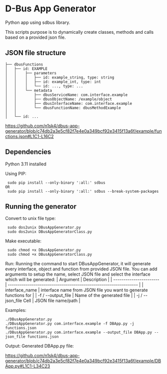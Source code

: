 # D-Bus App Generator
Python app using sdbus library.

This scripts purpose is to dynamically create classes, methods and calls based on a provided json file. 

## JSON file structure
```
├── dbusFunctions
│   ├── id: EXAMPLE
│   │    ├── parameters
│   │    │   ├── id: example_string, type: string
│   │    │   ├── id: example_int, type: int
│   │    │   └── id: ..., type: ...
│   │    └── metadata
│   │        ├── dbusServiceName: com.interface.example
│   │        ├── dbusObjectName: /example/object
│   │        ├── dbusInterfaceName: com.interface.example
│   │        └── dbusFunctionName: dbusMethodExample
│   │
│   └── id: ...
```

https://github.com/n1sk4/dbus-app-generator/blob/c74db2a3e5cf82f7e4e0a349bcf92e3415f13a6f/example/functions.json#L1C1-L16C2

## Dependencies
Python 3.11 installed

Using PIP:
```
 sudo pip install --only-binary ':all:' sdbus
OR
 sudo pip install --only-binary ':all:' sdbus --break-system-packages
```

## Running the generator
Convert to unix file type:
```
 sudo dos2unix DBusAppGenerator.py
 sudo dos2unix DBusAppGeneratorClass.py
```
Make executable: 
```
 sudo chmod +x DBusAppGenerator.py
 sudo chmod +x DBusAppGeneratorClass.py
```
Run:
Running the command to start DBusAppGenerator, it will generate every interface, object and function from provided JSON file.
You can add arguments to setup the name, select JSON file and select the interface which will be generated:
| Argument                | Description                                                       |
| ----------------------- | ----------------------------------------------------------------- |
| interface_name          | interface name from JSON file you want to generate functions for  |
| -f / --output_file      | Name of the generated file                                        |
| -j / --json_file Cell   | JSON file name/path                                               |


Examples:
```
./DBusAppGenerator.py
./DBusAppGenerator.py com.interface.example -f DBApp.py -j functions.json
./DBusAppGenerator.py com.interface.example --output_file DBApp.py --json_file functions.json
```

Output:
Generated DBApp.py file:

https://github.com/n1sk4/dbus-app-generator/blob/c74db2a3e5cf82f7e4e0a349bcf92e3415f13a6f/example/DBApp.py#L1C1-L34C23
